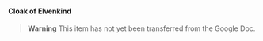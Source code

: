 #### Cloak of Elvenkind

> **Warning**
> This item has not yet been transferred from the Google Doc.
